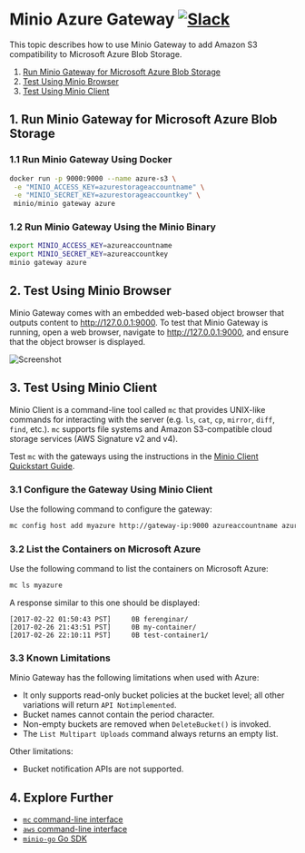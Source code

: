 # Minio Azure Gateway [![Slack](https://slack.minio.io/slack?type=svg)](https://slack.minio.io)

This topic describes how to use Minio Gateway to add Amazon S3 compatibility to Microsoft Azure Blob Storage.

1. [Run Minio Gateway for Microsoft Azure Blob Storage](#run-minio-gateway-for-azure) 
2. [Test Using Minio Browser](#test-using-minio-browser) 
3. [Test Using Minio Client](#test-using-minio-client)


## <a name="run-minio-gateway-for-azure"></a> 1. Run Minio Gateway for Microsoft Azure Blob Storage

### 1.1 Run Minio Gateway Using Docker

```sh
docker run -p 9000:9000 --name azure-s3 \
 -e "MINIO_ACCESS_KEY=azurestorageaccountname" \
 -e "MINIO_SECRET_KEY=azurestorageaccountkey" \
 minio/minio gateway azure
```

### 1.2 Run Minio Gateway Using the Minio Binary

```sh
export MINIO_ACCESS_KEY=azureaccountname
export MINIO_SECRET_KEY=azureaccountkey
minio gateway azure
```

## <a name="test-using-minio-browser"></a> 2. Test Using Minio Browser

Minio Gateway comes with an embedded web-based object browser that outputs content to http://127.0.0.1:9000. To test that Minio Gateway is running, open a web browser, navigate to http://127.0.0.1:9000, and ensure that the object browser is displayed.

![Screenshot](https://github.com/minio/minio/blob/master/docs/screenshots/minio-browser-gateway.png?raw=true)

## <a name="test-using-minio-client"></a> 3. Test Using Minio Client

Minio Client is a command-line tool called `mc` that provides UNIX-like commands for interacting with the server  (e.g. `ls`, `cat`, `cp`, `mirror`, `diff`, `find`, etc.). 
`mc` supports file systems and Amazon S3-compatible cloud storage services (AWS Signature v2 and v4).

Test `mc` with the gateways using the instructions in the [Minio Client Quickstart Guide](https://docs.minio.io/docs/minio-client-quickstart-guide).

### 3.1 Configure the Gateway Using Minio Client

Use the following command to configure the gateway:

```sh
mc config host add myazure http://gateway-ip:9000 azureaccountname azureaccountkey
```

### 3.2 List the Containers on Microsoft Azure

Use the following command to list the containers on Microsoft Azure:

```sh
mc ls myazure
```

A response similar to this one should be displayed:

```
[2017-02-22 01:50:43 PST]     0B ferenginar/
[2017-02-26 21:43:51 PST]     0B my-container/
[2017-02-26 22:10:11 PST]     0B test-container1/
```

### 3.3 Known Limitations

Minio Gateway has the following limitations when used with Azure:

- It only supports read-only bucket policies at the bucket level; all other variations will return `API Notimplemented`.
- Bucket names cannot contain the period character.
- Non-empty buckets are removed when `DeleteBucket()` is invoked.
- The `List Multipart Uploads` command always returns an empty list.

Other limitations:

- Bucket notification APIs are not supported.

## 4. Explore Further

- [`mc` command-line interface](https://docs.minio.io/docs/minio-client-quickstart-guide)
- [`aws` command-line interface](https://docs.minio.io/docs/aws-cli-with-minio)
- [`minio-go` Go SDK](https://docs.minio.io/docs/golang-client-quickstart-guide)
